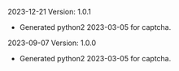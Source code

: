 2023-12-21 Version: 1.0.1
- Generated python2 2023-03-05 for captcha.

2023-09-07 Version: 1.0.0
- Generated python2 2023-03-05 for captcha.

